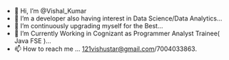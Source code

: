 - 👋 Hi, I’m @Vishal_Kumar
- 👀 I’m a developer also having interest in Data Science/Data Analytics...
- 🌱 I’m continuously upgrading myself for the Best...
- 💞️ I’m Currently Working in Cognizant as Programmer Analyst Trainee( Java FSE )...
- 📫 How to reach me ... 121vishustar@gmail.com/7004033863.

<!---
code-vish/code-vish is a ✨ special ✨ repository because its `README.md` (this file) appears on your GitHub profile.
You can click the Preview link to take a look at your changes.
--->
